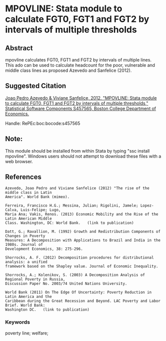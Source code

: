 # MPOVLINE: Stata module to calculate FGT0, FGT1 and FGT2 by intervals of multiple thresholds

## Abstract

mpovline calculates FGT0, FGT1 and FGT2 by intervals of multiple lines. This ado can be used to calculate headcount for the poor, vulnerable and middle class lines as proposed Azevedo and Sanfelice (2012).

## Suggested Citation

[Joao Pedro Azevedo & Viviane Sanfelice, 2012. "MPOVLINE: Stata module to calculate FGT0, FGT1 and FGT2 by intervals of multiple thresholds," Statistical Software Components S457565, Boston College Department of Economics.]()

Handle: RePEc:boc:bocode:s457565 

## Note: 

This module should be installed from within Stata by typing "ssc install mpovline". Windows users should not attempt to download these files with a web browser.

## References

    Azevedo, Joao Pedro and Viviane Sanfelice (2012) "The rise of the middle class in Latin
    America". World Bank (mimeo).

    Ferreira, Francisco H.G.; Messina, Julian; Rigolini, Jamele; Lopez-Calva, Luis-Felipe; Lugo,
    Maria Ana; Vakis, Renos. (2013) Economic Mobility and the Rise of the Latin American Middle
    Class. Washington, DC: World Bank.   (link to publication)

    Datt, G.; Ravallion, M. (1992) Growth and Redistribution Components of Changes in Poverty
    Measures: A Decomposition with Applications to Brazil and India in the 1980s. Journal of
    Development Economics, 38: 275-296.

    Shorrocks, A. F. (2012) Decomposition procedures for distributional analysis: a unified
    framework based on the Shapley value. Journal of Economic Inequality.

    Shorrocks, A.; Kolenikov, S. (2003) A Decomposition Analysis of Regional Poverty in Russia,
    Discussion Paper No. 2003/74 United Nations University.

    World Bank (2011) On The Edge Of Uncertainty: Poverty Reduction in Latin America and the
    Caribbean during the Great Recession and Beyond. LAC Poverty and Labor Brief. World Bank:
    Washington DC.   (link to publication)


### Keywords
poverty line; welfare;